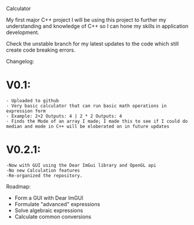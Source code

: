 Calculator

My first major C++ project
I will be using this project to further my understanding and knowledge of C++ so I can hone my skills in application development.

Check the unstable branch for my latest updates to the code which still create code breaking errors.

Changelog:

 # V0.1:
  
    - Uploaded to github
    - Very basic calculator that can run basic math operations in expression form
    - Example: 2+2 Outputs: 4 | 2 * 2 Outputs: 4
    - Finds the Mode of an array I made; I made this to see if I could do median and mode in C++ will be eloberated on in future updates
  
 # V0.2.1:
  
    -Now with GUI using the Dear ImGui library and OpenGL api
    -No new Calculation features
    -Re-organized the repository.
    
Roadmap:
  
  - Form a GUI with Dear ImGUI
  - Formulate "advanced" expressions
  - Solve algebraic expressions
  - Calculate common conversions 
